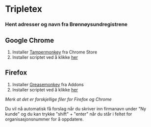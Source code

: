 [Chrome]:https://github.com/omelhus/TripletexBrreg/raw/master/Bronnoysund.user.js
[Firefox]:https://github.com/omelhus/TripletexBrreg/raw/master/Bronnoysund.Greasemonkey.user.js
[Greasemonkey]:https://addons.mozilla.org/en-US/firefox/addon/greasemonkey/
[Tampermonkey]:https://chrome.google.com/webstore/detail/tampermonkey/dhdgffkkebhmkfjojejmpbldmpobfkfo?hl=en

# Tripletex 
### Hent adresser og navn fra Brønnøysundregistrene

## Google Chrome
1. Installer [Tampermonkey][Tampermonkey] fra Chrome Store
2. Installer scriptet ved å klikke [her][Chrome]

## Firefox
1. Installer [Greasemonkey][Greasemonkey] fra Addons
2. Installer scriptet ved å klikke [her][Firefox]

_Merk at det er forskjellige filer for Firefox og Chrome_

Du vil nå automatisk få forslag når du skriver inn firmanavn under "Ny kunde" og du kan trykke "shift" + "enter" 
når du står i feltet for organisasjonsnummer for å oppdatere.
